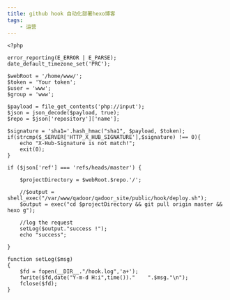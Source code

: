 ```yaml
---
title: github hook 自动化部署hexo博客
tags:
	- 运营
---
```


	<?php
	
	error_reporting(E_ERROR | E_PARSE);
	date_default_timezone_set('PRC');
	
	$webRoot = '/home/www/';
	$token = 'Your token';
	$user = 'www';
	$group = 'www';
	
	$payload = file_get_contents('php://input');
	$json = json_decode($payload, true);
	$repo = $json['repository']['name'];
	
	$signature = 'sha1='.hash_hmac("sha1", $payload, $token);
	if(strcmp($_SERVER['HTTP_X_HUB_SIGNATURE'],$signature) !== 0){
	    echo "X-Hub-Signature is not match!";
	    exit(0);
	}
	
	if ($json['ref'] === 'refs/heads/master') {
	
	    $projectDirectory = $webRoot.$repo.'/';
	
	    //$output = shell_exec("/var/www/qadoor/qadoor_site/public/hook/deploy.sh");
	    $output = exec("cd $projectDirectory && git pull origin master && hexo g");
	
	    //log the request
	    setLog($output."success !");
	    echo "success";
	
	}
	
	function setLog($msg)
	{
	    $fd = fopen(__DIR__."/hook.log",'a+');
	    fwrite($fd,date("Y-m-d H:i",time())."    ".$msg."\n");
	    fclose($fd);
	}
